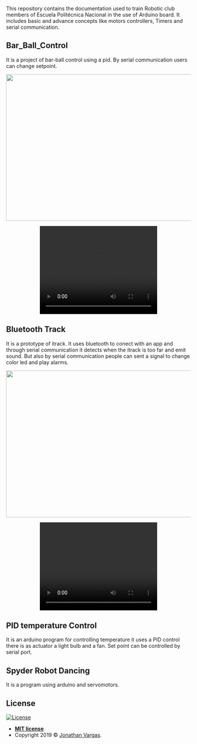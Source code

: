 This repository contains the documentation used to train Robotic club members of Escuela Politécnica Nacional in the use of Arduino board. It includes basic and advance concepts like motors controllers, Timers and serial communication.

## Bar_Ball_Control

It is a project of bar-ball control using a pid. By serial communication users can change setpoint. 
<br>

<p align="center">
  <img height="400" width="800" src="https://www.jonathanvargas.ml/wp-content/uploads/2019/03/2016-11-10-14.57.50.jpg">
</p>

<p align="center">
<video width="320" height="240" controls>
  <source src="https://www.jonathanvargas.ml/wp-content/uploads/2019/03/barra-bola.mp4" type="video/mp4">
Your browser does not support the video tag.
</video>
</p>

## Bluetooth Track

It is a prototype of itrack. It uses bluetooth to conect with an app and through serial communication it detects when the itrack is too far and emit sound. But also by serial communication people can sent a signal to change color led and play alarms.
<br>

<p align="center">
  <img height="400" width="800" src="https://www.jonathanvargas.ml/wp-content/uploads/2019/03/2016-11-15-21.20.55.jpg">
</p>

<p align="center">
<video width="320" height="240" controls>
  <source src="https://www.jonathanvargas.ml/wp-content/uploads/2019/03/itrack.mp4">
Your browser does not support the video tag.
</video>
</p>

## PID temperature Control

It is an arduino program for controlling temperature it uses a PID control there is as actuator a light bulb and a fan. Set point can be controlled by serial port.
<br>

## Spyder Robot Dancing

It is a program using arduino and servomotors.



## License

[![License](http://img.shields.io/:license-mit-blue.svg?style=flat-square)](http://badges.mit-license.org)

- **[MIT license](http://opensource.org/licenses/mit-license.php)**
- Copyright 2019 © <a href="https://www.jonathanvargas.ml" target="_blank">Jonathan Vargas</a>.

